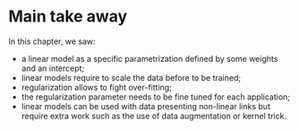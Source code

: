 # Main take away

In this chapter, we saw:

- a linear model as a specific parametrization defined by some weights and an
  intercept;
- linear models require to scale the data before to be trained;
- regularization allows to fight over-fitting;
- the regularization parameter needs to be fine tuned for each application;
- linear models can be used with data presenting non-linear links but require
  extra work such as the use of data augmentation or kernel trick.
